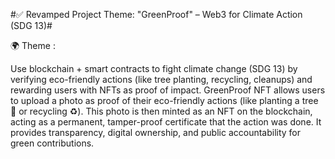 #✅ Revamped Project Theme: "GreenProof" – Web3 for Climate Action (SDG 13)#

🌍 Theme :

Use blockchain + smart contracts to fight climate change (SDG 13) by verifying eco-friendly actions (like tree planting, recycling, cleanups) and rewarding users with NFTs as proof of impact.
GreenProof NFT allows users to upload a photo as proof of their eco-friendly actions (like planting a tree 🌳 or recycling ♻️). 
This photo is then minted as an NFT on the blockchain, acting as a permanent, tamper-proof certificate that the action was done. 
It provides transparency, digital ownership, and public accountability for green contributions.
